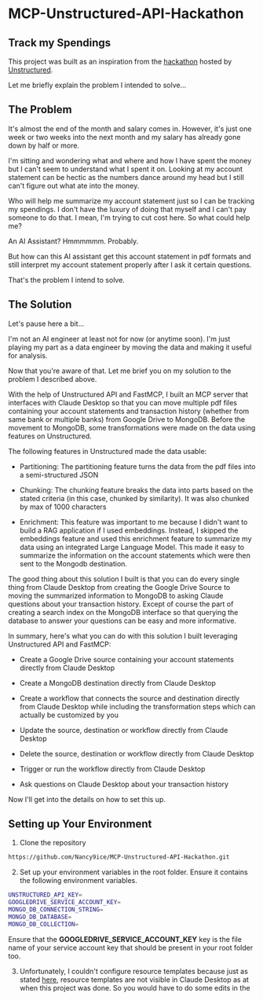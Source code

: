 # MCP-Unstructured-API-Hackathon

## Track my Spendings

This project was built as an inspiration from the [hackathon](https://unstructured.io/blog/unstructured-mcp-virtual-hackathon-build-share-and-win) hosted by [Unstructured](https://unstructured.io/).

Let me briefly explain the problem I intended to solve...

## The Problem

It's almost the end of the month and salary comes in. However, it's just one week or two weeks into the next month and my salary has already gone down by half or more.

I'm sitting and wondering what and where and how I have spent the money but I can't seem to understand what I spent it on. Looking at my account statement can be hectic as the numbers dance around my head but I still can't figure out what ate into the money.

Who will help me summarize my account statement just so I can be tracking my spendings. I don't have the luxury of doing that myself and I can't pay someone to do that. I mean, I'm trying to cut cost here. So what could help me?

An AI Assistant? Hmmmmmm. Probably.

But how can this AI assistant get this account statement in pdf formats and still interpret my account statement properly after I ask it certain questions.

That's the problem I intend to solve.

## The Solution

Let's pause here a bit...

I'm not an AI engineer at least not for now (or anytime soon). I'm just playing my part as a data engineer by moving the data and making it useful for analysis.

Now that you're aware of that. Let me brief you on my solution to the problem I described above.

With the help of Unstructured API and FastMCP, I built an MCP server that interfaces with Claude Desktop so that you can move multiple pdf files containing your account statements and transaction history (whether from same bank or multiple banks) from Google Drive to MongoDB. Before the movement to MongoDB, some transformations were made on the data using features on Unstructured.

The following features in Unstructured made the data usable:

- Partitioning: The partitioning feature turns the data from the pdf files into a semi-structured JSON

- Chunking: The chunking feature breaks the data into parts based on the stated criteria (in this case, chunked by similarity). It was also chunked by max of 1000 characters

- Enrichment: This feature was important to me because I didn't want to build a RAG application if I used embeddings. Instead, I skipped the embeddings feature and used this enrichment feature to summarize my data using an integrated Large Language Model. This made it easy to summarize the information on the account statements which were then sent to the Mongodb destination.

The good thing about this solution I built is that you can do every single thing from Claude Desktop from creating the Google Drive Source to moving the summarized information to MongoDB to asking Claude questions about your transaction history. Except of course the part of creating a search index on the MongoDB interface so that querying the database to answer your questions can be easy and more informative.

In summary, here's what you can do with this solution I built leveraging Unstructured API and FastMCP:

- Create a Google Drive source containing your account statements directly from Claude Desktop

- Create a MongoDB destination directly from Claude Desktop 

- Create a workflow that connects the source and destination directly from Claude Desktop while including the transformation steps which can actually be customized by you

- Update the source, destination or workflow directly from Claude Desktop

- Delete the source, destination or workflow directly from Claude Desktop

- Trigger or run the workflow directly from Claude Desktop

- Ask questions on Claude Desktop about your transaction history

Now I'll get into the details on how to set this up.

## Setting up Your Environment

1. Clone the repository

```bash
https://github.com/Nancy9ice/MCP-Unstructured-API-Hackathon.git
```

2. Set up your environment variables in the root folder. Ensure it contains the following environment variables.

```bash
UNSTRUCTURED_API_KEY=
GOOGLEDRIVE_SERVICE_ACCOUNT_KEY=
MONGO_DB_CONNECTION_STRING=
MONGO_DB_DATABASE=
MONGO_DB_COLLECTION=
```

Ensure that the **GOOGLEDRIVE_SERVICE_ACCOUNT_KEY** key is the file name of your service account key that should be present in your root folder too.

3. Unfortunately, I couldn't configure resource templates because just as stated [here](https://github.com/modelcontextprotocol/python-sdk/issues/141#:~:text=Browser%20Chrome-,Additional%20context,-Although%20this%20will), resource templates are not visible in Claude Desktop as at when this project was done. So you would have to do some edits in the 